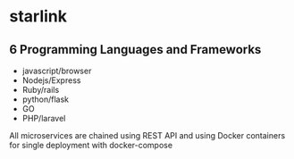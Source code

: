 # starlink

## 6 Programming Languages and Frameworks
- javascript/browser
- Nodejs/Express
- Ruby/rails
- python/flask
- GO
- PHP/laravel

All microservices are chained using REST API and using Docker containers for single deployment with docker-compose
